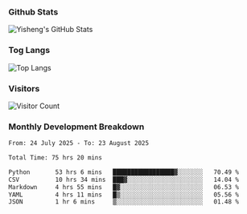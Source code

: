 ### Github Stats
![Yisheng's GitHub Stats](https://github-readme-stats-9qabuvhk1-gongyisheng.vercel.app/api?username=gongyisheng&count_private=true&show_icons=true)
### Tog Langs
![Top Langs](https://github-readme-stats-9qabuvhk1-gongyisheng.vercel.app/api/top-langs/?username=gongyisheng&layout=compact)
### Visitors
![Visitor Count](https://profile-counter.glitch.me/gongyisheng/count.svg)
### Monthly Development Breakdown
<!--START_SECTION:waka-->

```txt
From: 24 July 2025 - To: 23 August 2025

Total Time: 75 hrs 20 mins

Python       53 hrs 6 mins   █████████████████▓░░░░░░░   70.49 %
CSV          10 hrs 34 mins  ███▓░░░░░░░░░░░░░░░░░░░░░   14.04 %
Markdown     4 hrs 55 mins   █▓░░░░░░░░░░░░░░░░░░░░░░░   06.53 %
YAML         4 hrs 11 mins   █▒░░░░░░░░░░░░░░░░░░░░░░░   05.56 %
JSON         1 hr 6 mins     ▒░░░░░░░░░░░░░░░░░░░░░░░░   01.48 %
```

<!--END_SECTION:waka-->
